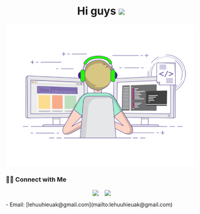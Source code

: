 <h1 align="center"> Hi guys <img src="https://github.com/TheDudeThatCode/TheDudeThatCode/blob/master/Assets/Hi.gif" width="40px"></h1>

<p align="center">
  <img src="https://raw.githubusercontent.com/devSouvik/devSouvik/master/gif3.gif" width="500" />
</p>
<h3> 🤝🏻 Connect with Me </h3>
<p align="center">
  &nbsp;<a href="https://www.facebook.com/lehuuhieu.0310/" target="_blank"><img align="center" src="https://cdn.jsdelivr.net/npm/simple-icons@3.0.1/icons/facebook.svg" width="35" /></a>
   &nbsp; &nbsp;<a href="mailto:lehuuhieuak@gmail.com" target="_blank"><img align="center" src="https://cdn.jsdelivr.net/npm/simple-icons@3.0.1/icons/gmail.svg"  width="35" /></a>
</p>
<p>
  - Email: [lehuuhieuak@gmail.com](mailto:lehuuhieuak@gmail.com)</p>
